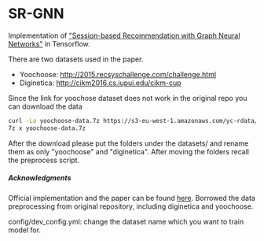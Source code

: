 # SR-GNN
Implementation of ["Session-based Recommendation with Graph Neural Networks"](https://arxiv.org/pdf/1811.00855.pdf) in Tensorflow.

There are two datasets used in the paper. 
- Yoochoose: <http://2015.recsyschallenge.com/challenge.html>
- Diginetica: <http://cikm2016.cs.iupui.edu/cikm-cup>

Since the link for yoochose dataset does not work in the original repo you can download the data

```bash
curl -Lo yoochoose-data.7z https://s3-eu-west-1.amazonaws.com/yc-rdata/yoochoose-data.7z
7z x yoochoose-data.7z

```

After the download please put the folders under the datasets/ and rename them as only "yoochoose" and "diginetica". After moving the folders recall the preprocess script. 

##### Acknowledgments

Official implementation and the paper can be found [here](https://github.com/CRIPAC-DIG/SR-GNN). 
Borrowed the data preprocessing from original repository, including diginetica and yoochoose.

config/dev_config.yml: change the dataset name which you want to train model for.  


